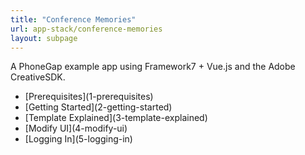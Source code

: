 ```yaml
---
title: "Conference Memories"
url: app-stack/conference-memories
layout: subpage
---
```


<p class="sub-paragraph">A PhoneGap example app using Framework7 + Vue.js and the Adobe CreativeSDK.</p>

<ul class="landing-submenu">
  <li>[Prerequisites](1-prerequisites)</li>
  <li>[Getting Started](2-getting-started)</li>
  <li>[Template Explained](3-template-explained)</li>
  <li>[Modify UI](4-modify-ui)</li>
  <li>[Logging In](5-logging-in)</li>
</ul>
